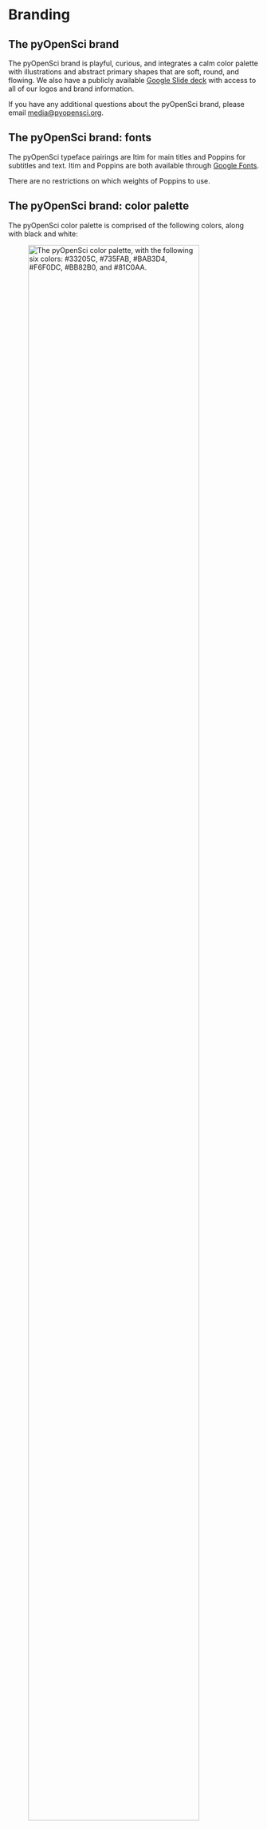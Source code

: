 # Branding

## The pyOpenSci brand

The pyOpenSci brand is playful, curious, and integrates a calm color palette with illustrations and abstract primary shapes that are soft, round, and flowing. We also have a publicly available [Google Slide deck](https://docs.google.com/presentation/d/1glwf3BEPxo5H6pOHp6d55r2sbw8x-8kQZ9GzoLXwEDc/edit?usp=sharing) with access to all of our logos and brand information.

If you have any additional questions about the pyOpenSci brand, please email [media@pyopensci.org](mailto:media@pyopensci.org).

## The pyOpenSci brand: fonts

The pyOpenSci typeface pairings are Itim for main titles and Poppins for subtitles and text.
Itim and Poppins are both available through [Google Fonts](https://fonts.google.com/).

There are no restrictions on which weights of Poppins to use.

## The pyOpenSci brand: color palette

The pyOpenSci color palette is comprised of the following colors, along with black and white:

<figure>
  <img src="{{ site.baseurl }}/images/branding/color-palette.png" alt="The pyOpenSci color palette, with the following six colors: #33205C, #735FAB, #BAB3D4, #F6F0DC, #BB82B0, and #81C0AA." style="width: 90%;" />
  <figcaption>The pyOpenSci color palette</figcaption>
</figure>

## The pyOpenSci brand: logos

Standard logos:
<figure>
  <img src="{{ site.baseurl }}/images/branding/logos-std.png" alt="The pyOpenSci standard logo, which is an illustration of three petals of a flower above the text pyOpenSci." style="width: 90%;" />
  <figcaption>pyOpenSci's standard logo</figcaption>
</figure>

Square logos:
<figure>
  <img src="{{ site.baseurl }}/images/branding/logos-sq.png" alt="The pyOpenSci  logo, which is an illustration of three petals of a flower above the text pyOpenSci, in various square formats." style="width: 90%;" />
  <figcaption>pyOpenSci's square logo</figcaption>
</figure> 

## The pyOpenSci brand: diversity, equity, inclusion, and accessibility
pyOpenSci recruits and supports editors and reviewers from different backgrounds and gender-identities in each review that we perform.  

**To break this down into concrete actions:**
* We actively recruit individuals from underrepresented backgrounds
* We support people through individualized mentorship
* When possible, we elevate people into leadership roles
